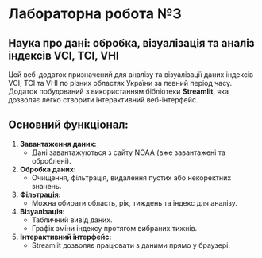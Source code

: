 # Лабораторна робота №3

## Наука про дані: обробка, візуалізація та аналіз індексів VCI, TCI, VHI

Цей веб-додаток призначений для аналізу та візуалізації даних індексів VCI, TCI та VHI по різних областях України за певний період часу. Додаток побудований з використанням бібліотеки **Streamlit**, яка дозволяє легко створити інтерактивний веб-інтерфейс.



## Основний функціонал:

1. **Завантаження даних:**
    - Дані завантажуються з сайту NOAA (вже завантажені та оброблені).
2. **Обробка даних:**
    - Очищення, фільтрація, видалення пустих або некоректних значень.
3. **Фільтрація:**
    - Можна обирати область, рік, тиждень та індекс для аналізу.
4. **Візуалізація:**
    - Табличний вивід даних.
    - Графік зміни індексу протягом вибраних тижнів.
5. **Інтерактивний інтерфейс:**
    - Streamlit дозволяє працювати з даними прямо у браузері.
